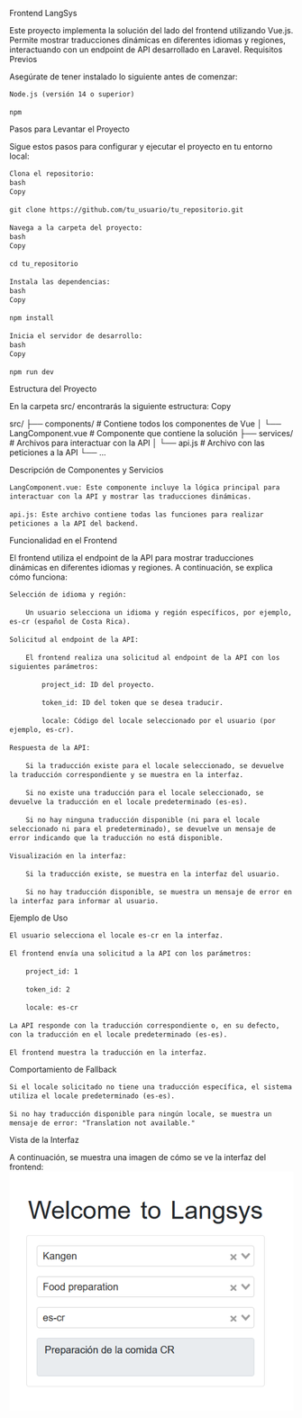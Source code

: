 Frontend LangSys

Este proyecto implementa la solución del lado del frontend utilizando Vue.js. Permite mostrar traducciones dinámicas en diferentes idiomas y regiones, interactuando con un endpoint de API desarrollado en Laravel.
Requisitos Previos

Asegúrate de tener instalado lo siguiente antes de comenzar:

    Node.js (versión 14 o superior)

    npm

Pasos para Levantar el Proyecto

Sigue estos pasos para configurar y ejecutar el proyecto en tu entorno local:

    Clona el repositorio:
    bash
    Copy

    git clone https://github.com/tu_usuario/tu_repositorio.git

    Navega a la carpeta del proyecto:
    bash
    Copy

    cd tu_repositorio

    Instala las dependencias:
    bash
    Copy

    npm install

    Inicia el servidor de desarrollo:
    bash
    Copy

    npm run dev

Estructura del Proyecto

En la carpeta src/ encontrarás la siguiente estructura:
Copy

src/
├── components/ # Contiene todos los componentes de Vue
│   └── LangComponent.vue # Componente que contiene la solución
├── services/ # Archivos para interactuar con la API
│   └── api.js # Archivo con las peticiones a la API
└── ...

Descripción de Componentes y Servicios
<div style="user-select: none;">

    LangComponent.vue: Este componente incluye la lógica principal para interactuar con la API y mostrar las traducciones dinámicas.

    api.js: Este archivo contiene todas las funciones para realizar peticiones a la API del backend.

</div>

Funcionalidad en el Frontend

El frontend utiliza el endpoint de la API para mostrar traducciones dinámicas en diferentes idiomas y regiones. A continuación, se explica cómo funciona:

    Selección de idioma y región:

        Un usuario selecciona un idioma y región específicos, por ejemplo, es-cr (español de Costa Rica).

    Solicitud al endpoint de la API:

        El frontend realiza una solicitud al endpoint de la API con los siguientes parámetros:

            project_id: ID del proyecto.

            token_id: ID del token que se desea traducir.

            locale: Código del locale seleccionado por el usuario (por ejemplo, es-cr).

    Respuesta de la API:

        Si la traducción existe para el locale seleccionado, se devuelve la traducción correspondiente y se muestra en la interfaz.

        Si no existe una traducción para el locale seleccionado, se devuelve la traducción en el locale predeterminado (es-es).

        Si no hay ninguna traducción disponible (ni para el locale seleccionado ni para el predeterminado), se devuelve un mensaje de error indicando que la traducción no está disponible.

    Visualización en la interfaz:

        Si la traducción existe, se muestra en la interfaz del usuario.

        Si no hay traducción disponible, se muestra un mensaje de error en la interfaz para informar al usuario.

Ejemplo de Uso

    El usuario selecciona el locale es-cr en la interfaz.

    El frontend envía una solicitud a la API con los parámetros:

        project_id: 1

        token_id: 2

        locale: es-cr

    La API responde con la traducción correspondiente o, en su defecto, con la traducción en el locale predeterminado (es-es).

    El frontend muestra la traducción en la interfaz.

Comportamiento de Fallback

    Si el locale solicitado no tiene una traducción específica, el sistema utiliza el locale predeterminado (es-es).

    Si no hay traducción disponible para ningún locale, se muestra un mensaje de error: "Translation not available."

Vista de la Interfaz

A continuación, se muestra una imagen de cómo se ve la interfaz del frontend:
<img src="./LansysScreen.png" alt="Vista de la Interfaz" style="display: block; margin: 0 auto; max-width: 100%;" />
